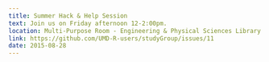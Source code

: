 ```yaml
---
title: Summer Hack & Help Session
text: Join us on Friday afternoon 12-2:00pm.
location: Multi-Purpose Room - Engineering & Physical Sciences Library (Math Building) 
link: https://github.com/UMD-R-users/studyGroup/issues/11
date: 2015-08-28
---
```

